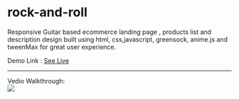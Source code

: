 # rock-and-roll
Responsive Guitar based ecommerce landing page , products list and description design built using html, css,javascript, greensock, anime.js and tweenMax for great user experience.

Demo Link : [See Live](https://rockandroll.netlify.com)

***

Vedio Walkthrough:
</br>
![](https://github.com/taneajoshi/rock-and-roll/blob/master/rockandroll.gif)

